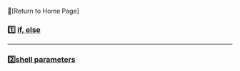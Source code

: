 :hotel:[Return to Home Page]
### :one: [if, else](https://github.com/geophydog/Linux-Notes/blob/master/Shell/IF-ELSE.md)

***

### :two:[shell parameters](https://github.com/geophydog/Linux-Notes/blob/master/Shell/Shell-parameters.md)
